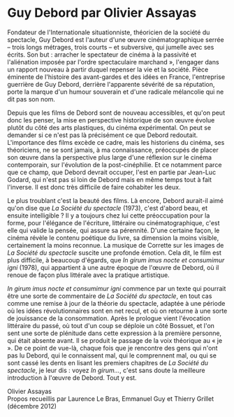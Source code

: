 # Guy Debord par Olivier Assayas

Fondateur de l'Internationale situationniste, théoricien de la société du spectacle, Guy Debord est l'auteur d'une œuvre cinématographique serrée – trois longs métrages, trois courts – et subversive, qui jumelle avec ses écrits. Son but : arracher le spectateur de cinéma à la passivité et l'aliénation imposée par l'ordre spectaculaire marchand », l'engager dans un rapport nouveau à partir duquel repenser la vie et la société. Pièce éminente de l'histoire des avant-gardes et des idées en France, l'entreprise guerrière de Guy Debord, derrière l'apparente sévérité de sa réputation, porte la marque d'un humour souverain et d'une radicale mélancolie qui ne dit pas son nom.

Depuis que les films de Debord sont de nouveau accessibles, et qu'on peut donc les penser, la mise en perspective historique de son œuvre évolue plutôt du côté des arts plastiques, du cinéma expérimental. On peut se demander si ce n'est pas là précisément ce que Debord redoutait. L'importance des films excède ce cadre, mais les historiens du cinéma, ses théoriciens, ne se sont jamais, à ma connaissance, préoccupés de placer son œuvre dans la perspective plus large d'une réflexion sur le cinéma contemporain, sur l'évolution de la post-cinéphilie. Et ce notamment parce que ce champ, que Debord devrait occuper, l'est en partie par Jean-Luc Godard, qui n'est pas si loin de Debord mais en même temps tout à fait l'inverse. Il est donc très difficile de faire cohabiter les deux.

Le plus troublant c'est la beauté des films. Là encore, Debord aurait-il aimé qu'on dise que _La Société du spectacle_ (1973), c'est d'abord beau, et ensuite intelligible ? Il y a toujours chez lui cette préoccupation pour la forme, pour l'élégance de l'écriture, littéraire ou cinématographique, c'est elle qui valide la pensée, qui assure sa pérennité. D'une certaine façon, le cinéma révèle le contenu poétique du livre, sa dimension la moins visible, certainement la moins reconnue. La musique de Corrette sur les images de _La Société du spectacle_ suscite une profonde émotion. Cela dit, le film est plus difficile, à beaucoup d'égards, que _In girum imus nocte et consumimur igni_ (1978), qui appartient à une autre époque de l'œuvre de Debord, où il renoue de façon plus littérale avec la pratique artistique.

_In girum imus nocte et consumimur igni_ commence par un texte qui pourrait être une sorte de commentaire de _La Société du spectacle_, en tout cas comme une remise à jour de la théorie du spectacle, adaptée à une période où les idées révolutionnaires sont en net recul, et où on retourne à une sorte de jouissance de la consommation. Après le prologue vient l'évocation littéraire du passé, où tout d'un coup se déploie un côté Bossuet, et l'on sent une sorte de plénitude dans cette expression à la première personne, qui était absente avant. Il se produit le passage de la voix théorique au « je ». De ce point de vue-là, chaque fois que je rencontre des gens qui n'ont pas lu Debord, qui le connaissent mal, qui le comprennent mal, ou qui se sont cassé les dents en lisant les premiers chapitres de _La Société du spectacle_, je leur dis : voyez _In girum..._, c'est sans doute la meilleure introduction à l'œuvre de Debord. Tout y est.

Olivier Assayas  
Propos recueillis par Laurence Le Bras, Emmanuel Guy et Thierry Grillet (décembre 2012)